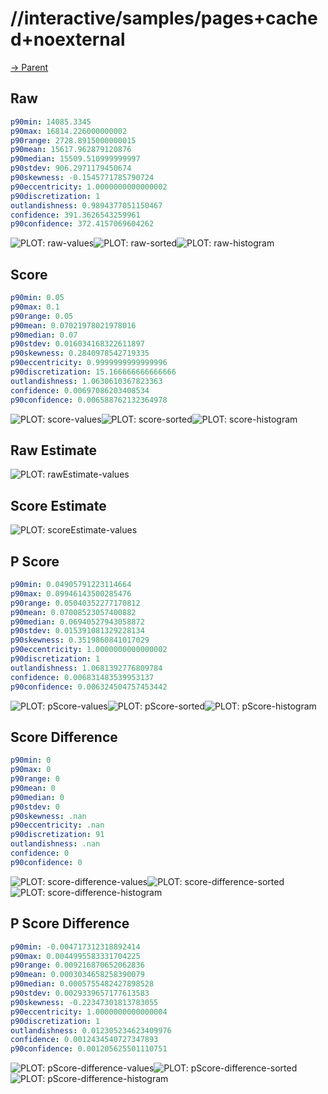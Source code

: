 
# //interactive/samples/pages+cached+noexternal

[→ Parent](../..)


## Raw


```yaml
p90min: 14085.3345
p90max: 16814.226000000002
p90range: 2728.8915000000015
p90mean: 15617.962879120876
p90median: 15509.510999999997
p90stdev: 906.2971179450674
p90skewness: -0.1545771785790724
p90eccentricity: 1.0000000000000002
p90discretization: 1
outlandishness: 0.9894377051150467
confidence: 391.3626543259961
p90confidence: 372.4157069604262

```

![PLOT: raw-values](./raw/values.svg)![PLOT: raw-sorted](./raw/sorted.svg)![PLOT: raw-histogram](./raw/histogram.svg)
## Score


```yaml
p90min: 0.05
p90max: 0.1
p90range: 0.05
p90mean: 0.07021978021978016
p90median: 0.07
p90stdev: 0.016034168322611897
p90skewness: 0.2840978542719335
p90eccentricity: 0.9999999999999996
p90discretization: 15.166666666666666
outlandishness: 1.0630610367823363
confidence: 0.00697086203408534
p90confidence: 0.006588762132364978

```

![PLOT: score-values](./score/values.svg)![PLOT: score-sorted](./score/sorted.svg)![PLOT: score-histogram](./score/histogram.svg)
## Raw Estimate

![PLOT: rawEstimate-values](./rawEstimate/values.svg)
## Score Estimate

![PLOT: scoreEstimate-values](./scoreEstimate/values.svg)
## P Score


```yaml
p90min: 0.04905791223114664
p90max: 0.09946143500285476
p90range: 0.05040352277170812
p90mean: 0.07008523057400882
p90median: 0.06940527943058872
p90stdev: 0.015391081329228134
p90skewness: 0.3519860841017029
p90eccentricity: 1.0000000000000002
p90discretization: 1
outlandishness: 1.0681392776809784
confidence: 0.006831483539953137
p90confidence: 0.006324504757453442

```

![PLOT: pScore-values](./pScore/values.svg)![PLOT: pScore-sorted](./pScore/sorted.svg)![PLOT: pScore-histogram](./pScore/histogram.svg)
## Score Difference


```yaml
p90min: 0
p90max: 0
p90range: 0
p90mean: 0
p90median: 0
p90stdev: 0
p90skewness: .nan
p90eccentricity: .nan
p90discretization: 91
outlandishness: .nan
confidence: 0
p90confidence: 0

```

![PLOT: score-difference-values](./score-difference/values.svg)![PLOT: score-difference-sorted](./score-difference/sorted.svg)![PLOT: score-difference-histogram](./score-difference/histogram.svg)
## P Score Difference


```yaml
p90min: -0.004717312318892414
p90max: 0.0044995583331704225
p90range: 0.009216870652062836
p90mean: 0.0003034658258390079
p90median: 0.0005755482427898528
p90stdev: 0.0029339657177613583
p90skewness: -0.22347301813783055
p90eccentricity: 1.0000000000000004
p90discretization: 1
outlandishness: 0.012305234623409976
confidence: 0.0012434540727347893
p90confidence: 0.001205625501110751

```

![PLOT: pScore-difference-values](./pScore-difference/values.svg)![PLOT: pScore-difference-sorted](./pScore-difference/sorted.svg)![PLOT: pScore-difference-histogram](./pScore-difference/histogram.svg)